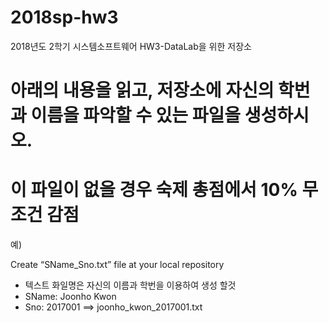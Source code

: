 # 2018sp-hw3

2018년도 2학기 시스템소프트웨어 HW3-DataLab을 위한 저장소


#  아래의 내용을 읽고, 저장소에 자신의 학번과 이름을 파악할 수 있는 파일을 생성하시오.
#  이 파일이 없을 경우 숙제 총점에서 10% 무조건 감점

예) 

Create “SName_Sno.txt” file at your local repository
- 텍스트 화일명은 자신의 이름과 학번을 이용하여 생성 할것
- SName: Joonho Kwon
- Sno: 2017001
==> joonho_kwon_2017001.txt
